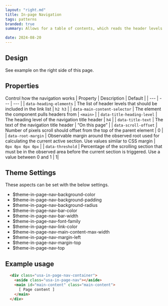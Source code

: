 ```yaml
---
layout: "right.md"
title: In-page Navigation
tags: patterns
branded: true
summary: Allows for a table of contents, which reads the header levels in the document and creates a jump menu. Great for long pages.

date: 2024-08-20
---
```


## Design
See example on the right side of this page.

## Properties
Control how the navigation works
| Property | Description | Default |
| --- | --- | --- |
| `data-heading-elements` | The list of header levels that should be included in the link list | `h2 h3` |
| `data-main-content-selector` | The element the component pulls headers from | `<main>` |
| `data-title-heading-level` | The heading level of the navigation title header | `h4` |
| `data-title-text` | The text of the navigation title header | “On this page” |
| `data-scroll-offset` | Number of pixels scroll should offset from the top of the parent element | 0 |
| `data-root-margin` | Observable margin around the observed root used for calculating the current active section. Use values similar to CSS margin | `0px 0px 0px 0px` |
| `data-threshold` | Percentage of the scrolling section that must be in the observed area before the current section is triggered. Use a value between 0 and 1 | 1|


## Theme Settings
These aspects can be set with the below settings.
- $theme-in-page-nav-background-color 
- $theme-in-page-nav-background-padding
- $theme-in-page-nav-background-radius 
- $theme-in-page-nav-bar-color
- $theme-in-page-nav-bar-width
- $theme-in-page-nav-font-family
- $theme-in-page-nav-link-color
- $theme-in-page-nav-main-content-max-width
- $theme-in-page-nav-margin-left
- $theme-in-page-nav-margin-top 
- $theme-in-page-nav-top 


## Example usage

```html
  <div class="usa-in-page-nav-container">
    <aside class="usa-in-page-nav"></aside>
    <main id="main-content" class="main-content">
      [ Page content ]
    </main>
  </div>
```